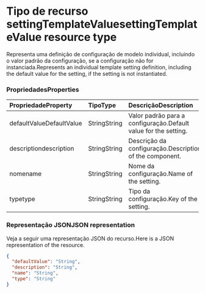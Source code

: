 # <a name="settingtemplatevalue-resource-type"></a><span data-ttu-id="d868e-101">Tipo de recurso settingTemplateValue</span><span class="sxs-lookup"><span data-stu-id="d868e-101">settingTemplateValue resource type</span></span>

<span data-ttu-id="d868e-102">Representa uma definição de configuração de modelo individual, incluindo o valor padrão da configuração, se a configuração não for instanciada.</span><span class="sxs-lookup"><span data-stu-id="d868e-102">Represents an individual template setting definition, including the default value for the setting, if the setting is not instantiated.</span></span>

### <a name="properties"></a><span data-ttu-id="d868e-103">Propriedades</span><span class="sxs-lookup"><span data-stu-id="d868e-103">Properties</span></span>

| <span data-ttu-id="d868e-104">Propriedade</span><span class="sxs-lookup"><span data-stu-id="d868e-104">Property</span></span> | <span data-ttu-id="d868e-105">Tipo</span><span class="sxs-lookup"><span data-stu-id="d868e-105">Type</span></span> | <span data-ttu-id="d868e-106">Descrição</span><span class="sxs-lookup"><span data-stu-id="d868e-106">Description</span></span> |
|:---------------|:--------|:----------|
|<span data-ttu-id="d868e-107">defaultValue</span><span class="sxs-lookup"><span data-stu-id="d868e-107">DefaultValue</span></span>|<span data-ttu-id="d868e-108">String</span><span class="sxs-lookup"><span data-stu-id="d868e-108">String</span></span>| <span data-ttu-id="d868e-109">Valor padrão para a configuração.</span><span class="sxs-lookup"><span data-stu-id="d868e-109">Default value for the setting.</span></span> |
|<span data-ttu-id="d868e-110">description</span><span class="sxs-lookup"><span data-stu-id="d868e-110">description</span></span>|<span data-ttu-id="d868e-111">String</span><span class="sxs-lookup"><span data-stu-id="d868e-111">String</span></span>| <span data-ttu-id="d868e-112">Descrição da configuração.</span><span class="sxs-lookup"><span data-stu-id="d868e-112">Description of the component.</span></span> |
|<span data-ttu-id="d868e-113">nome</span><span class="sxs-lookup"><span data-stu-id="d868e-113">name</span></span>|<span data-ttu-id="d868e-114">String</span><span class="sxs-lookup"><span data-stu-id="d868e-114">String</span></span>| <span data-ttu-id="d868e-115">Nome da configuração.</span><span class="sxs-lookup"><span data-stu-id="d868e-115">Name of the setting.</span></span> |
|<span data-ttu-id="d868e-116">type</span><span class="sxs-lookup"><span data-stu-id="d868e-116">type</span></span>|<span data-ttu-id="d868e-117">String</span><span class="sxs-lookup"><span data-stu-id="d868e-117">String</span></span>| <span data-ttu-id="d868e-118">Tipo da configuração.</span><span class="sxs-lookup"><span data-stu-id="d868e-118">Key of the setting.</span></span> |

### <a name="json-representation"></a><span data-ttu-id="d868e-119">Representação JSON</span><span class="sxs-lookup"><span data-stu-id="d868e-119">JSON representation</span></span>

<span data-ttu-id="d868e-120">Veja a seguir uma representação JSON do recurso.</span><span class="sxs-lookup"><span data-stu-id="d868e-120">Here is a JSON representation of the resource.</span></span>

<!-- {
  "blockType": "resource",
  "optionalProperties": [

  ],
  "@odata.type": "microsoft.graph.settingTemplateValue"
}-->

```json
{
  "defaultValue": "String",
  "description": "String",
  "name": "String",
  "type": "String"
}

```


<!-- uuid: 8fcb5dbc-d5aa-4681-8e31-b001d5168d79
2015-10-25 14:57:30 UTC -->
<!-- {
  "type": "#page.annotation",
  "description": "settingTemplateValue resource",
  "keywords": "",
  "section": "documentation",
  "tocPath": ""
}-->